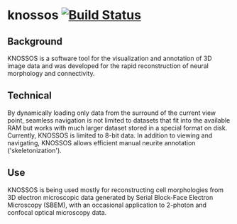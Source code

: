# knossos [![Build Status](https://travis-ci.org/knossos-project/knossos.svg?branch=master)](https://travis-ci.org/knossos-project/knossos)

## Background
KNOSSOS is a software tool for the visualization and annotation of 3D image data and was developed for the rapid reconstruction of neural morphology and connectivity.

## Technical
By dynamically loading only data from the surround of the current view point, seamless navigation is not limited to datasets that fit into the available RAM but works with much larger dataset stored in a special format on disk. Currently, KNOSSOS is limited to 8-bit data. In addition to viewing and navigating, KNOSSOS allows efficient manual neurite annotation ('skeletonization').

## Use
KNOSSOS is being used mostly for reconstructing cell morphologies from 3D electron microscopic data generated by Serial Block-Face Electron Microscopy (SBEM), with an occasional application to 2-photon and confocal optical microscopy data.